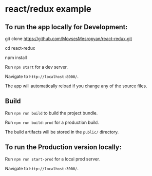 # react/redux example


## To run the app locally for Development:

git clone https://github.com/MovsesMesropyan/react-redux.git

cd react-redux

npm install

Run `npm start` for a dev server.

Navigate to `http://localhost:8000/`.

The app will automatically reload if you change any of the source files.


## Build

Run `npm run build` to build the project bundle.

Run `npm run build-prod` for a production build.

The build artifacts will be stored in the `public/` directory.


## To run the Production version locally:

Run `npm run start-prod` for a local prod server.

Navigate to `http://localhost:3000/`.

